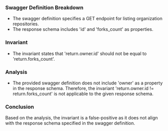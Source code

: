 ### Swagger Definition Breakdown
- The swagger definition specifies a GET endpoint for listing organization repositories.
- The response schema includes 'id' and 'forks_count' as properties.

### Invariant
- The invariant states that 'return.owner.id' should not be equal to 'return.forks_count'.

### Analysis
- The provided swagger definition does not include 'owner' as a property in the response schema. Therefore, the invariant 'return.owner.id != return.forks_count' is not applicable to the given response schema.

### Conclusion
Based on the analysis, the invariant is a false-positive as it does not align with the response schema specified in the swagger definition.

